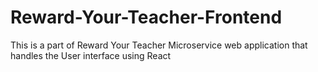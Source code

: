 # Reward-Your-Teacher-Frontend
This is a part of Reward Your Teacher Microservice web application that handles the User interface using React
